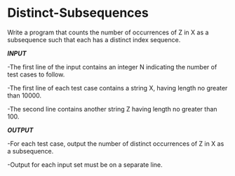 # Distinct-Subsequences

Write a program that counts the number of occurrences of Z in X as a subsequence such that each has a distinct index sequence.


***INPUT***

-The first line of the input contains an integer N indicating the number of test cases to follow.

-The first line of each test case contains a string X, having length no greater than 10000.

-The second line contains another string Z having length no greater than 100.


***OUTPUT***

-For each test case, output the number of distinct occurrences of Z in X as a subsequence.

-Output for each input set must be on a separate line.
